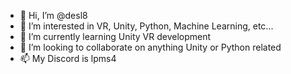 - 👋 Hi, I’m @desl8
- 👀 I’m interested in VR, Unity, Python, Machine Learning, etc...
- 🌱 I’m currently learning Unity VR development
- 💞️ I’m looking to collaborate on anything Unity or Python related
- 📫 My Discord is lpms4

<!---
desl8/desl8 is a ✨ special ✨ repository because its `README.md` (this file) appears on your GitHub profile.
You can click the Preview link to take a look at your changes.
--->
